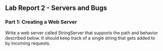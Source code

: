 ## **Lab Report 2 - Servers and Bugs**

### Part 1: Creating a Web Server

Write a web server called StringServer that supports the path and behavior described below. It should keep track of a 
single string that gets added to by incoming requests. 


